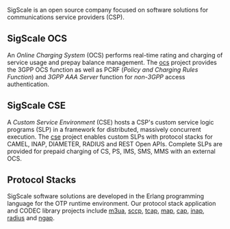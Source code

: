 SigScale is an open source company focused on software solutions for communications service providers (CSP).

## SigScale OCS
An *Online Charging System* (OCS) performs real-time rating and charging of service usage and prepay balance management. The [ocs](https://github.com/sigscale/ocs) project provides the 3GPP OCS function as well as PCRF (*Policy and Charging Rules Function*) and *3GPP AAA Server* function for *non-3GPP* access authentication.

## SigScale CSE
A *Custom Service Environment* (CSE) hosts a CSP's custom service logic programs (SLP) in a framework for distributed, massively concurrent execution. The [cse](https://github.com/sigscale/cse) project enables custom SLPs with protocol stacks for CAMEL, INAP, DIAMETER, RADIUS and REST Open APIs. Complete SLPs are provided for prepaid charging of CS, PS, IMS, SMS, MMS with an external OCS.
 
## Protocol Stacks
SigScale software solutions are developed in the Erlang programming language for the OTP runtime environment. Our protocol stack application and CODEC library projects include [m3ua](https://github.com/sigscale/m3ua), [sccp](https://github.com/sigscale/sccp), [tcap](https://github.com/sigscale/tcap), [map](https://github.com/sigscale/map), [cap](https://github.com/sigscale/cse), [inap](https://github.com/sigscale/inap), [radius](https://github.com/sigscale/radierl) and [ngap](https://github.com/sigscale/5g-ngap).


